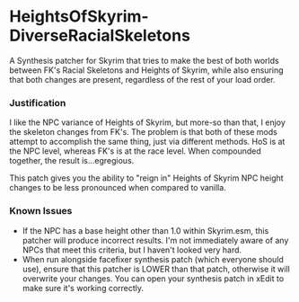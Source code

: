 # HeightsOfSkyrim-DiverseRacialSkeletons
A Synthesis patcher for Skyrim that tries to make the best of both worlds between FK's Racial Skeletons and Heights of Skyrim, while also ensuring that both changes are present, regardless of the rest of your load order.

### Justification
I like the NPC variance of Heights of Skyrim, but more-so than that, I enjoy the skeleton changes from FK's. The problem is that both of these mods attempt to accomplish the same thing, just via different methods. HoS is at the NPC level, whereas FK's is at the race level. When compounded together, the result is...egregious.

This patch gives you the ability to "reign in" Heights of Skyrim NPC height changes to be less pronounced when compared to vanilla.

### Known Issues
* If the NPC has a base height other than 1.0 within Skyrim.esm, this patcher will produce incorrect results. I'm not immediately aware of any NPCs that meet this criteria, but I haven't looked very hard.
* When run alongside facefixer synthesis patch (which everyone should use), ensure that this patcher is LOWER than that patch, otherwise it will overwrite your changes. You can open your synthesis patch in xEdit to make sure it's working correctly.
